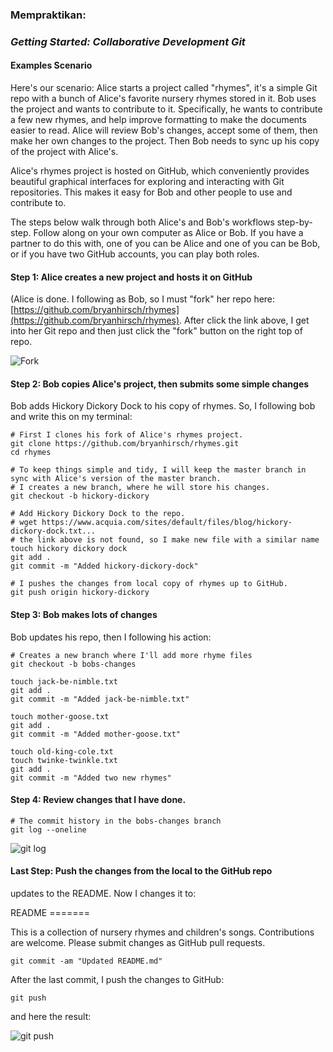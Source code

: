 ### Mempraktikan:
### *Getting Started: Collaborative Development Git*

#### Examples Scenario

Here's our scenario: Alice starts a project called "rhymes", it's a simple Git repo with a bunch of Alice's favorite nursery rhymes stored in it. Bob uses the project and wants to contribute to it. Specifically, he wants to contribute a few new rhymes, and help improve formatting to make the documents easier to read. Alice will review Bob's changes, accept some of them, then make her own changes to the project. Then Bob needs to sync up his copy of the project with Alice's.

Alice's rhymes project is hosted on GitHub, which conveniently provides beautiful graphical interfaces for exploring and interacting with Git repositories. This makes it easy for Bob and other people to use and contribute to.

The steps below walk through both Alice's and Bob's workflows step-by-step. Follow along on your own computer as Alice or Bob. If you have a partner to do this with, one of you can be Alice and one of you can be Bob, or if you have two GitHub accounts, you can play both roles.

#### Step 1: Alice creates a new project and hosts it on GitHub
(Alice is done. I following as Bob, so I must "fork" her repo here: [https://github.com/bryanhirsch/rhymes](https://github.com/bryanhirsch/rhymes).
After click the link above, I get into her Git repo and then just click the "fork" button on the right top of repo.

![Fork](https://github.com/gilangrkun/rhymes/blob/master/img/sc_copy1.jpg)


#### Step 2: Bob copies Alice's project, then submits some simple changes
Bob adds Hickory Dickory Dock to his copy of rhymes. So, I following bob and write this on my terminal:

    # First I clones his fork of Alice's rhymes project.
    git clone https://github.com/bryanhirsch/rhymes.git
    cd rhymes

    # To keep things simple and tidy, I will keep the master branch in sync with Alice's version of the master branch.
    # I creates a new branch, where he will store his changes.
    git checkout -b hickory-dickory

    # Add Hickory Dickory Dock to the repo.
    # wget https://www.acquia.com/sites/default/files/blog/hickory-dickory-dock.txt...
    # the link above is not found, so I make new file with a similar name
    touch hickory dickory dock
    git add .
    git commit -m "Added hickory-dickory-dock"

    # I pushes the changes from local copy of rhymes up to GitHub.
    git push origin hickory-dickory


#### Step 3: Bob makes lots of changes
Bob updates his repo, then I following his action:

    # Creates a new branch where I'll add more rhyme files
    git checkout -b bobs-changes
    
    touch jack-be-nimble.txt
    git add .
    git commit -m "Added jack-be-nimble.txt"

    touch mother-goose.txt
    git add .
    git commit -m "Added mother-goose.txt"

    touch old-king-cole.txt
    touch twinke-twinkle.txt
    git add .
    git commit -m "Added two new rhymes"


#### Step 4: Review changes that I have done.
    # The commit history in the bobs-changes branch
    git log --oneline

![git log](https://github.com/gilangrkun/rhymes/blob/master/img/sc_copy3.jpg)


#### Last Step: Push the changes from the local to the GitHub repo
updates to the README. Now I changes it to:

README =======

This is a collection of nursery rhymes and children's songs. Contributions are welcome. Please submit changes as GitHub pull requests.

    git commit -am "Updated README.md"

After the last commit, I push the changes to GitHub:

    git push

and here the result:

![git push](https://github.com/gilangrkun/rhymes/blob/master/img/sc_copy4.jpg)




